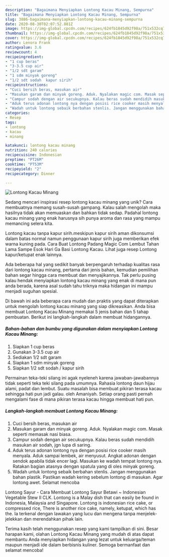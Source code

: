 ```yaml
---
description: "Bagaimana Menyiapkan Lontong Kacau Minang, Sempurna"
title: "Bagaimana Menyiapkan Lontong Kacau Minang, Sempurna"
slug: 3886-bagaimana-menyiapkan-lontong-kacau-minang-sempurna
date: 2020-08-30T02:07:52.881Z
image: https://img-global.cpcdn.com/recipes/624fb1845d92f98a/751x532cq70/lontong-kacau-minang-foto-resep-utama.jpg
thumbnail: https://img-global.cpcdn.com/recipes/624fb1845d92f98a/751x532cq70/lontong-kacau-minang-foto-resep-utama.jpg
cover: https://img-global.cpcdn.com/recipes/624fb1845d92f98a/751x532cq70/lontong-kacau-minang-foto-resep-utama.jpg
author: Lenora Frank
ratingvalue: 3.6
reviewcount: 4
recipeingredient:
- "1 cup beras"
- "3-3.5 cup air"
- "1/2 sdt garam"
- "1 sdm minyak goreng"
- "1/2 sdt sodah  kapur sirih"
recipeinstructions:
- "Cuci bersih beras, masukan air"
- "Masukan garam dan minyak goreng. Aduk. Nyalakan magic com. Masak seperti memasak nasi biasa."
- "Campur sodah dengan air secukupnya. Kalau beras sudah mendidih masukan air sodah, jgn lupa di saring."
- "Aduk terus adonan lontong nya dengan posisi rice cooker masih menyala. Aduk sampai lembek, air menyusut. Angkat adonan dengan sendok apabila tidak encer lagi. Masukan ke wadah tempat lontong nya. Ratakan bagian atasnya dengan spatula yang di oles minyak goreng."
- "Wadah untuk lontong sebaik berbahan stenlis. Jangan menggunakan bahan plastik. Pastikan wadah kering sebelum lontong di masukan. Agar lontong awet. Selamat mencoba"
categories:
- Resep
tags:
- lontong
- kacau
- minang

katakunci: lontong kacau minang 
nutrition: 240 calories
recipecuisine: Indonesian
preptime: "PT26M"
cooktime: "PT53M"
recipeyield: "2"
recipecategory: Dinner

---
```



![Lontong Kacau Minang](https://img-global.cpcdn.com/recipes/624fb1845d92f98a/751x532cq70/lontong-kacau-minang-foto-resep-utama.jpg)

Sedang mencari inspirasi resep lontong kacau minang yang unik? Cara membuatnya memang susah-susah gampang. Kalau salah mengolah maka hasilnya tidak akan memuaskan dan bahkan tidak sedap. Padahal lontong kacau minang yang enak harusnya sih punya aroma dan rasa yang mampu memancing selera kita.

Lontong kacau tanpa kapur sirih.meskipun kapur sirih aman dikonsumsi dalam batas normal namun penggunaan kapur sirih juga memberikan efek warna kuning pada. Cara Buat Lontong Padang Magic Com Lembut Tahan Lama Sampe Esok Hari Ga Basi Lontong Kacau. Lihat juga resep Lontong kapur/ketupat enak lainnya.

Ada beberapa hal yang sedikit banyak berpengaruh terhadap kualitas rasa dari lontong kacau minang, pertama dari jenis bahan, kemudian pemilihan bahan segar hingga cara membuat dan menyajikannya. Tak perlu pusing kalau hendak menyiapkan lontong kacau minang yang enak di mana pun anda berada, karena asal sudah tahu triknya maka hidangan ini mampu menjadi suguhan spesial.


Di bawah ini ada beberapa cara mudah dan praktis yang dapat diterapkan untuk mengolah lontong kacau minang yang siap dikreasikan. Anda bisa membuat Lontong Kacau Minang memakai 5 jenis bahan dan 5 tahap pembuatan. Berikut ini langkah-langkah dalam membuat hidangannya.

<!--inarticleads1-->

##### Bahan-bahan dan bumbu yang digunakan dalam menyiapkan Lontong Kacau Minang:

1. Siapkan 1 cup beras
1. Gunakan 3-3.5 cup air
1. Sediakan 1/2 sdt garam
1. Siapkan 1 sdm minyak goreng
1. Siapkan 1/2 sdt sodah / kapur sirih


Permainan teka-teki silang ini agak nyeleneh karena jawaban-jawabannya tidak seperti teka teki silang pada umumnya. Rahasia lontong daun hijau alami, padat dan lembut. Suatu masalah bisa membuat pikiran terasa kacau sehingga hati pun jadi galau. oleh Amaniyah. Setiap orang pasti pernah mengalami fase di mana pikiran terasa kacau hingga membuat hati pun. 

<!--inarticleads2-->

##### Langkah-langkah membuat Lontong Kacau Minang:

1. Cuci bersih beras, masukan air
1. Masukan garam dan minyak goreng. Aduk. Nyalakan magic com. Masak seperti memasak nasi biasa.
1. Campur sodah dengan air secukupnya. Kalau beras sudah mendidih masukan air sodah, jgn lupa di saring.
1. Aduk terus adonan lontong nya dengan posisi rice cooker masih menyala. Aduk sampai lembek, air menyusut. Angkat adonan dengan sendok apabila tidak encer lagi. Masukan ke wadah tempat lontong nya. Ratakan bagian atasnya dengan spatula yang di oles minyak goreng.
1. Wadah untuk lontong sebaik berbahan stenlis. Jangan menggunakan bahan plastik. Pastikan wadah kering sebelum lontong di masukan. Agar lontong awet. Selamat mencoba


Lontong Sayur - Cara Membuat Lontong Sayur Betawi ~ Indonesian Vegetable Stew II CLK. Lontong is a Malay dish that can easily be found in Indonesia, Malaysia and Singapore. Lontong is indonesian rice cake, or compressed rice, There is another rice cake, namely, ketupat, which has the. Ia terkenal dengan lawakan yang lucu dan mengena tanpa menjelek-jelekkan dan merendahkan pihak lain. 

Terima kasih telah menggunakan resep yang kami tampilkan di sini. Besar harapan kami, olahan Lontong Kacau Minang yang mudah di atas dapat membantu Anda menyiapkan hidangan yang lezat untuk keluarga/teman maupun menjadi ide dalam berbisnis kuliner. Semoga bermanfaat dan selamat mencoba!
